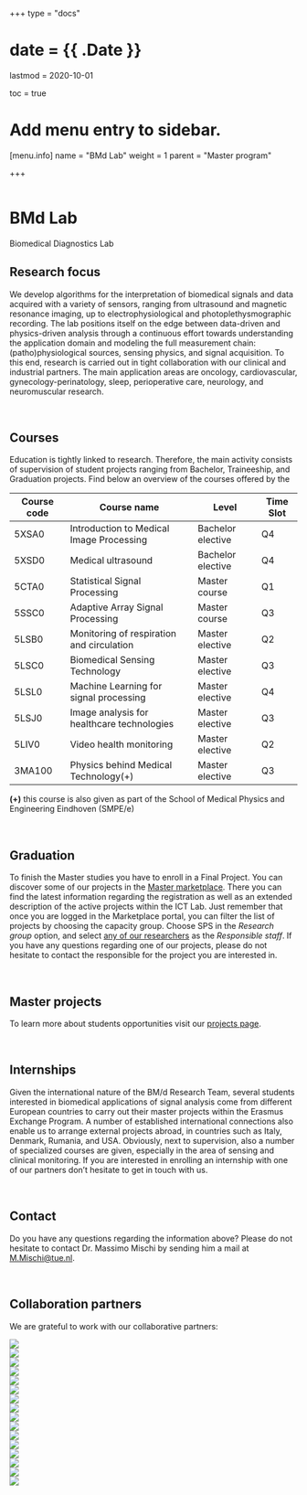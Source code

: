 +++
type = "docs"

# date = {{ .Date }}
lastmod = 2020-10-01

toc = true

# Add menu entry to sidebar.
[menu.info]
  name = "BMd Lab"
  weight = 1
  parent = "Master program"

+++


<div class="row">
  <div class="col-md-6 order-md-1 text-center text-md-left" style="vertical-align: middle; display: flex; align-items: center;">
  <div>
    <h1 class="hero-title" itemprop="headline" style="text-shadow: 0px 0px 0px rgba(0,0,0,0.0)">
      BMd Lab
    </h1>
    <div class="hero-lead" style="text-shadow: 0px 0px 0px rgba(0,0,0,0.0)">
      Biomedical Diagnostics Lab
    </div>
  </div>
  </div>
  <div class="col-6 mx-auto col-md-6 order-md-2 hero-media">
    <img src="/img/bmd_logo.jpg" alt="">
  </div>
</div>


## Research focus
We develop algorithms for the interpretation of biomedical signals and data acquired with a variety of sensors, ranging from ultrasound and magnetic resonance imaging, up to electrophysiological and photoplethysmographic recording. The lab positions itself on the edge between data-driven and physics-driven analysis through a continuous effort towards understanding the application domain and modeling the full measurement chain: (patho)physiological sources, sensing physics, and signal acquisition. To this end, research is carried out in tight collaboration with our clinical and industrial partners. The main application areas are oncology, cardiovascular, gynecology-perinatology, sleep, perioperative care, neurology, and neuromuscular research.

<br>

## Courses
Education is tightly linked to research. Therefore, the main activity consists of supervision of student projects ranging from Bachelor, Traineeship, and Graduation projects. Find below an overview of the courses offered by the

| Course code   | Course name                             | Level                       | Time Slot |
|---------------|-----------------------------------------|-----------------------------|-----------|
| 5XSA0         | Introduction to Medical Image Processing| Bachelor elective           | Q4        |
| 5XSD0         | Medical ultrasound                      | Bachelor elective           | Q4        |
| 5CTA0         | Statistical Signal Processing           | Master course               | Q1        |
| 5SSC0         | Adaptive Array Signal Processing        | Master course               | Q3        |
| 5LSB0         | Monitoring of respiration and circulation| Master elective            | Q2        |
| 5LSC0         | Biomedical Sensing Technology           | Master elective             | Q3        |
| 5LSL0         | Machine Learning for signal processing  | Master elective             | Q4        |
| 5LSJ0         | Image analysis for healthcare technologies| Master elective           | Q3        |
| 5LIV0         | Video health monitoring                 | Master elective             | Q2        |
| 3MA100         | Physics behind Medical Technology(+)      | Master elective             | Q3        |

**(+)** this course is also given as part of the School of Medical Physics and Engineering Eindhoven (SMPE/e)

<br>

## Graduation
To finish the Master studies you have to enroll in a Final Project. You can discover some of our projects in the <a href="https://master.ele.tue.nl/" target="_blank">Master marketplace</a>. There you can find the latest information regarding the registration as well as an extended description of the active projects within the ICT Lab. Just remember that once you are logged in the Marketplace portal, you can filter the list of projects by choosing the capacity group. Choose SPS in the *Research group* option, and select <a href="https://research.tue.nl/en/organisations/biomedical-diagnostics-lab/persons/" target="_blank">any of our researchers</a> as the *Responsible staff*. If you have any questions regarding one of our projects, please do not hesitate to contact the responsible for the project you are interested in.

<br>

## Master projects
To learn more about students opportunities visit our <a href="https://www.tue.nl/en/research/research-groups/signal-processing-systems/biomedical-diagnostics-lab/education/student-projects/" target="_blank">projects page</a>.

<br>

## Internships
Given the international nature of the BM/d Research Team, several students interested in biomedical applications of signal analysis come from different European countries to carry out their master projects within the Erasmus Exchange Program. A number of established international connections also enable us to arrange external projects abroad, in countries such as Italy, Denmark, Rumania, and USA. Obviously, next to supervision, also a number of specialized courses are given, especially in the area of sensing and clinical monitoring. If you are interested in enrolling an internship with one of our partners don’t hesitate to get in touch with us.

<br>

## Contact
Do you have any questions regarding the information above? Please do not hesitate to contact Dr. Massimo Mischi by sending him a mail at <a href="mailto:A.Alvarado@tue.nl">M.Mischi@tue.nl</a>.

<br>

## Collaboration partners
We are grateful to work with our collaborative partners:

<div class="company-logo-wrapper">
</a>
  <a href="https://www.piemedicalimaging.com/" target="blank_">
  <div class="company-logo-item">
    <img src="../company_logos/piemedical.png">
  </div>
</a>
    <a href="https://www.catharinaziekenhuis.nl/" target="blank_">
  <div class="company-logo-item">
    <img src="../company_logos/catharinaziekenhuis.jpeg">
  </div>
</a>
<a href="https://www.amc.nl/web/home.htm" target="blank_">
  <div class="company-logo-item">
    <img src="../company_logos/amc.png">
  </div>
</a>
<a href="https://www.mmc.nl" target="blank_">
  <div class="company-logo-item">
    <img src="../company_logos/maxima.jpeg">
  </div>
</a>
  <a href="https://www.philips.com/global" target="blank_">
  <div class="company-logo-item">
    <img src="../company_logos/phillips.png">
  </div>
</a>
  <a href="https://www.bracco.com/en" target="blank_">
  <div class="company-logo-item">
    <img src="../company_logos/bracco.jpeg">
  </div>
</a>
<a href="https://www.tmsi.com/" target="blank_">
  <div class="company-logo-item">
    <img src="../company_logos/tmsi.png">
  </div>
</a>
<a href="https://www.teamgb.com/" target="blank_">
  <div class="company-logo-item">
    <img src="../company_logos/teamgb.jpeg">
  </div>
</a>
<a href="https://www.bkmedical.com/" target="blank_">
  <div class="company-logo-item">
    <img src="../company_logos/bkmedical.png">
  </div>
</a>
<a href="https://www.chu-amiens.fr/" target="blank_">
  <div class="company-logo-item">
    <img src="../company_logos/chu-amiens.png">
  </div>
</a>
<a href="https://www.uksh.de/en/" target="blank_">
  <div class="company-logo-item">
    <img src="../company_logos/uksh.png">
  </div>
</a>
<a href="https://nemohealthcare.com" target="blank_">
  <div class="company-logo-item">
    <img src="../company_logos/nemo.png">
  </div>
</a>
  <a href="https://www.kempenhaeghe.nl/" target="blank_">
  <div class="company-logo-item">
    <img src="../company_logos/kempenhaeghe.png">
  </div>
</a>  
  <a href="https://heikant.nl/" target="blank_">
  <div class="company-logo-item">
    <img src="../company_logos/heikant.png">
  </div>
</a>  
  <a href="https://www.radboudumc.nl/" target="blank_">
  <div class="company-logo-item">
    <img src="../company_logos/Radboudumc.png">
  </div>
</a>
  <a href="https://www.lumc.nl/" target="blank_">
  <div class="company-logo-item">
    <img src="../company_logos/lumc.jpeg">
    </div>
</a>  
</div>
